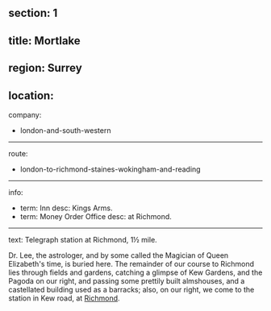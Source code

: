 section: 1
----
title: Mortlake
----
region: Surrey
----
location: 
----
company:
- london-and-south-western
----
route:
- london-to-richmond-staines-wokingham-and-reading
----
info:
- term: Inn
  desc: Kings Arms.
- term: Money Order Office
  desc: at Richmond.
----
text: Telegraph station at Richmond, 1½ mile.

Dr. Lee, the astrologer, and by some called the Magician of Queen Elizabeth's time, is buried here. The remainder of our course to Richmond lies through fields and gardens, catching a glimpse of Kew Gardens, and the Pagoda on our right, and passing some prettily built almshouses, and a castellated building used as a barracks; also, on our right, we come to the station in Kew road, at [Richmond](/stations/richmond).
